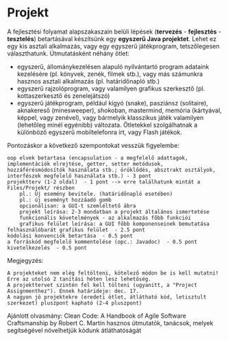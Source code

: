 # Projekt

A fejlesztési folyamat alapszakaszain belüli lépések (**tervezés** - **fejlesztés** - **tesztelés**) betartásával készítsünk egy **egyszerű Java projektet**. Lehet ez egy kis asztali alkalmazás, vagy egy egyszerű játékprogram, tetszőlegesen választhatunk.
Útmutatásként néhány ötlet:

- egyszerű, állománykezelésen alapuló nyilvántartó program adataink kezelésére (pl. könyvek, zenék, filmek stb.), vagy más számunkra hasznos asztali alkalmazás (pl. határidőnapló stb.)
- egyszerű rajzolóprogram, vagy valamilyen grafikus szerkesztő (pl. kottaszerkesztő és zenelejátszó)
- egyszerű játékprogram, például kígyó (snake), pasziánsz (solitaire), aknakereső (minesweeper), shokoban, mastermind, memória (kártyával, képpel, vagy zenével), vagy bármelyik klasszikus játék valamilyen (lehetőleg minél egyénibb) változata. Ötletekkel szolgálhatnak a különböző egyszerű mobiltelefonra írt, vagy Flash játékok.



Pontozáskor a következő szempontokat vesszük figyelembe:

    oop elvek betartasa (encapsulation - a megfelelő adattagok, implementációk elrejtése, getter, setter metódusok, hozzáférésmódosítók használata stb.; öröklődés, absztrakt osztályok, interfészek megfelelő használata stb.) - 3 pont
    projektterv (1-2 oldal)  - 1 pont --> erre találhatunk mintát a Files/Projekt/ részben
        pl.: Új esemény bevitele. (határidőnapló esetében)
        pl.: új eseményt hozzáadó gomb
        opcionálisan: a GUI-t szemléltető ábra
        projekt leírása: 2-3 mondatban a projekt általános ismertetése
        funkcionális követelmények - az alkalmazás főbb funkciói
        grafikus felület leírása: a GUI főbb komponenseinek bemutatása
    felhasználóbarát grafikus felület  - 2.5 pont
    kódolási konvenciók betartása  - 0.5 pont
    a forráskód megfelelő kommentelése (opc.: Javadoc)  - 0.5 pont
    kivetelkezelés  - 0.5 pont


Megjegyzés:

    A projekteket nem elég feltölteni, kötelező módon be is kell mutatni! Erre az utolsó 2 tanítási héten lesz lehetőség.
    A projekttervet szintén fel kell tölteni (ugyanitt, a "Project Assignmenthez"). Ennek határideje: dec. 17.
    A nagyon jó projektekre (eredeti ötlet, átlátható kód, letisztult szerkezet) pluszpont kapható (2-4 pluszpont)


Ajánlott olvasmány: Clean Code: A Handbook of Agile Software Craftsmanship by Robert C. Martin
hasznos útmutatók, tanácsok, melyek segítségével növelhetjük kódunk átláthatóságát
